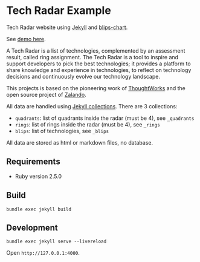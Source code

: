 # Tech Radar Example

Tech Radar website using [Jekyll](https://jekyllrb.com/) and [blips-chart](https://github.com/davideicardi/blips-chart).

See [demo here](https://davideicardi.github.io/tech-radar-example/).

A Tech Radar is a list of technologies, complemented by an assessment result, called ring assignment.
The Tech Radar is a tool to inspire and support developers to pick the best technologies; it provides a platform to share knowledge and experience in technologies, to reflect on technology decisions and continuously evolve our technology landscape.

This projects is based on the pioneering work of [ThoughtWorks](https://www.thoughtworks.com/radar) and
the open source project of [Zalando](https://opensource.zalando.com/tech-radar/).

All data are handled using [Jekyll collections](https://jekyllrb.com/docs/collections/).
There are 3 collections:

- `quadrants`: list of quadrants inside the radar (must be 4), see `_quadrants`
- `rings`: list of rings inside the radar (must be 4), see `_rings`
- `blips`: list of technologies, see `_blips`

All data are stored as html or markdown files, no database.

## Requirements

- Ruby version 2.5.0

## Build

```
bundle exec jekyll build
```

## Development

```
bundle exec jekyll serve --livereload
```

Open `http://127.0.0.1:4000`.